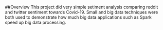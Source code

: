 ##Overview
This project did very simple setiment analysis comparing reddit and twitter sentiment towards Covid-19. Small and big data techniques were both used to demonstrate how much big data applications such as Spark speed up big data processing.
